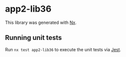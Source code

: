 # app2-lib36

This library was generated with [Nx](https://nx.dev).

## Running unit tests

Run `nx test app2-lib36` to execute the unit tests via [Jest](https://jestjs.io).
